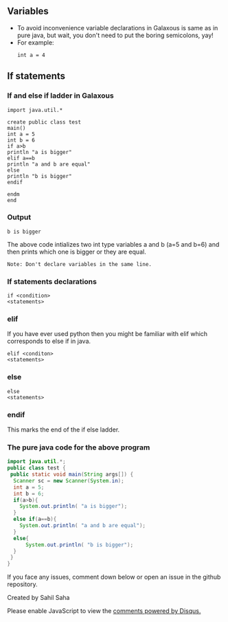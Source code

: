 ## Variables

- To avoid inconvenience variable declarations in Galaxous is same as in pure java, but wait, you don't need to put the boring semicolons, yay!
- For example:
  ```
  int a = 4
  ```
  
## If statements
### If and else if ladder in Galaxous

```
import java.util.*

create public class test
main()
int a = 5
int b = 6
if a>b
println "a is bigger"
elif a==b
println "a and b are equal"
else
println "b is bigger"
endif 

endm 
end  
```
### Output
```
b is bigger
```

The above code intializes two int type variables a and b (a=5 and b=6) and then prints which one is bigger or they are equal.
```
Note: Don't declare variables in the same line.
```

### If statements declarations
```
if <condition>
<statements>
```
### elif
If you have ever used python then you might be familiar with elif which corresponds to else if in java.
```
elif <conditon>
<statements>
```
### else
```
else
<statements>
```
### endif
This marks the end of the if else ladder.
### The pure java code for the above program
```java
import java.util.*;
public class test {
 public static void main(String args[]) {
  Scanner sc = new Scanner(System.in);
  int a = 5;
  int b = 6;
  if(a>b){
    System.out.println( "a is bigger");
  }
  else if(a==b){ 
    System.out.println( "a and b are equal");
  }
  else{
      System.out.println( "b is bigger");
  }
 }
}
```
If you face any issues, comment down below or open an issue in the github repository.

Created by Sahil Saha
<div id="disqus_thread"></div>
<script>

/**
*  RECOMMENDED CONFIGURATION VARIABLES: EDIT AND UNCOMMENT THE SECTION BELOW TO INSERT DYNAMIC VALUES FROM YOUR PLATFORM OR CMS.
*  LEARN WHY DEFINING THESE VARIABLES IS IMPORTANT: https://disqus.com/admin/universalcode/#configuration-variables*/
/*
var disqus_config = function () {
this.page.url = PAGE_URL;  // Replace PAGE_URL with your page's canonical URL variable
this.page.identifier = PAGE_IDENTIFIER; // Replace PAGE_IDENTIFIER with your page's unique identifier variable
};
*/
(function() { // DON'T EDIT BELOW THIS LINE
var d = document, s = d.createElement('script');
s.src = 'https://galaxous-docs.disqus.com/embed.js';
s.setAttribute('data-timestamp', +new Date());
(d.head || d.body).appendChild(s);
})();
</script>
<noscript>Please enable JavaScript to view the <a href="https://disqus.com/?ref_noscript">comments powered by Disqus.</a></noscript>
                            
